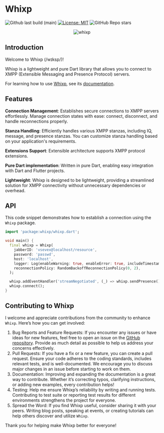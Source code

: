 # Whixp

![Github last build (main)][last_build]
[![License: MIT][license_badge]][license_link]
![GitHub Repo stars][star_count]

<div align="center">
    <img alt="whixp" src="https://raw.githubusercontent.com/vsevex/whixp/45439a108689b831c39beefa8c98c563f50e3d4f/assets/whixp_dark.svg">
</div>

## Introduction

Welcome to Whixp (/wɪksp/)!

Whixp is a lightweight and pure Dart library that allows you to connect to XMPP (Extensible Messaging and Presence Protocol) servers.

For learning how to use [Whixp](https://github.com/vsevex/whixp), see its [documentation](https://whixp.dosy.app/).

## Features

**Connection Management**: Establishes secure connections to XMPP servers effortlessly. Manage connection states with ease: connect, disconnect, and handle reconnections properly.

**Stanza Handling**: Efficiently handles various XMPP stanzas, including IQ, message, and presence stanzas. You can customize stanza handling based on your application's requirements.

**Extensions Support**: Extensible architecture supports XMPP protocol extensions.

**Pure Dart implementation**: Written in pure Dart, enabling easy integration with Dart and Flutter projects.

**Lightweight**: Whixp is designed to be lightweight, providing a streamlined solution for XMPP connectivity without unnecessary dependencies or overhead.

## API

This code snippet demonstrates how to establish a connection using the `Whixp` package.

```dart
import 'package:whixp/whixp.dart';

void main() {
  final whixp = Whixp(
    jabberID: 'vsevex@localhost/resource',
    password: 'passwd',
    host: 'localhost',
    logger: Log(enableWarning: true, enableError: true, includeTimestamp: true),
    reconnectionPolicy: RandomBackoffReconnectionPolicy(0, 2),
  );

  whixp.addEventHandler('streamNegotiated', (_) => whixp.sendPresence());
  whixp.connect();
}
```

## Contributing to Whixp

I welcome and appreciate contributions from the community to enhance `Whixp`. Here’s how you can get involved:

1. Bug Reports and Feature Requests: If you encounter any issues or have ideas for new features, feel free to open an issue on the [GitHub repository](https://github.com/vsevex/whixp/issues). Provide as much detail as possible to help us address your concerns effectively.
2. Pull Requests: If you have a fix or a new feature, you can create a pull request. Ensure your code adheres to the coding standards, includes relevant tests, and is well-documented. We encourage you to discuss major changes in an issue before starting to work on them.
3. Documentation: Improving and expanding the documentation is a great way to contribute. Whether it’s correcting typos, clarifying instructions, or adding new examples, every contribution helps!
4. Testing: Help me ensure Whixp’s reliability by writing and running tests. Contributing to test suite or reporting test results for different environments strengthens the project for everyone.
5. Spread the Word: If you find Whixp useful, consider sharing it with your peers. Writing blog posts, speaking at events, or creating tutorials can help others discover and utilize `Whixp`.

Thank you for helping make Whixp better for everyone!

[license_badge]: https://img.shields.io/badge/license-MIT-blue.svg
[license_link]: https://opensource.org/licenses/MIT
[star_count]: https://img.shields.io/github/stars/vsevex/whixp
[last_build]: https://img.shields.io/github/actions/workflow/status/vsevex/whixp/dart.yml
